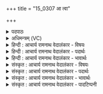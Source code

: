 +++
title = "15_0307 आ त्वा"

+++
<details><summary>पदपाठः</summary>

आ꣢। त्वा꣣। सो꣡म꣢꣯स्य। ग꣡ल्द꣢꣯या। स꣣दा꣢꣯। या꣡च꣢꣯न्। अ꣣हम्। ज्या꣣। भू꣡र्णि꣢꣯म्। मृ꣣ग꣢म्। न। स꣡व꣢꣯नेषु। चु꣣क्रुधम्। कः꣢। ई꣡शा꣢꣯नम्। न। या꣣चिषत्। ३०७।
</details>

<details><summary>अधिमन्त्रम् (VC)</summary>

- इन्द्रः
- मेधातिथि0मेध्यातिथी काण्वौ
- बृहती
- मध्यमः
- ऐन्द्रं काण्डम्
</details>

<details><summary>हिन्दी : आचार्य रामनाथ वेदालंकार - विषयः</summary>

अगला मन्त्र इन्द्र परमात्मा को सम्बोधित किया गया है।
</details>

<details><summary>हिन्दी : आचार्य रामनाथ वेदालंकार - पदार्थः</summary>

पदार्थान्वय -  हे इन्द्र परमात्मन् ! (सोमस्य) शान्तरस के (गल्दया) प्रवाह के साथ (ज्या) जिह्वा द्वारा (त्वा) तुझसे (सदा) हमेशा (याचन्) याचना करता हुआ (अहम्) मैं (सवनेषु) बहुत से घृत द्वारा सिद्ध होनेवाले यज्ञों में (भूर्णिम्) अपने दूध-घी से भरण-पोषण करनेवाले (मृगम् न) गाय पशु के समान (सवनेषु) जीवन-यज्ञों में (भूर्णिम्) भरण-पोषण-कर्ता तथा (मृगम्) मन को शुद्ध करनेवाले तुझे मैं (न आचुक्रुधम्) क्रुद्ध न करूँ। सदा याचना से दाता क्रुद्ध क्यों न हो जाएगा, इसका उत्तर देते हैं— (ईशानम्) स्वामी से (कः) कौन (न याचिषत्) याचना नहीं करता ॥५॥ इस मन्त्र में ‘भूर्णिं मृगं न सवनेषु’ में श्लिष्टोपमालङ्कार है। ‘न’ उपमार्थक तथा निषेधार्थक दोनों है। जब ‘मृगं’ से सम्बद्ध होता है तब बाद में प्रयुक्त होने के कारण उपमार्थक है, और जब ‘सवनेषु’ से सम्बद्ध होता है तब पहले प्रयुक्त होने के कारण निषेधार्थक है। अभिप्राय यह है कि जैसे यज्ञ में बार-बार दूध-घी माँगने पर भी गाय क्रुद्ध नहीं होती, ऐसे ही मेरे बार-बार माँगने से आप क्रुद्ध न हों। ‘कः ईशानम् न याचिषत्-स्वामी से कौन नहीं माँगता’ इस सामान्य से अपने माँगने रूप विशेष का समर्थन होने से यहाँ अर्थान्तरन्यास अलङ्कार है ॥५॥
</details>

<details><summary>हिन्दी : आचार्य रामनाथ वेदालंकार - भावार्थः</summary>

भावार्थ -  बार-बार भी याचना करके जगदीश्वर से सद्गुण, सदाचार आदि सबको प्राप्त करने चाहिएँ ॥५॥
</details>

<details><summary>संस्कृत : आचार्य रामनाथ वेदालंकार - विषयः</summary>

अथेन्द्रं परमात्मानं प्रत्याह।
</details>

<details><summary>संस्कृत : आचार्य रामनाथ वेदालंकार - पदार्थः</summary>

पदार्थान्वय -  हे इन्द्र परमात्मन् ! (सोमस्य) शान्तरसस्य (गल्दया) गालनेन, स्रावणेन सह। गल स्रवणे, चुरादिः, भावे बाहुलकादौणादिको दा प्रत्ययः। ‘गालनेन’ इति निरुक्तम् ६।२४। (ज्या२) ज्यया जिह्वया। ‘सुपां सुलुक्०’ अ० ७।१।३९ इति तृतीयैकवचनस्य आकारादेशः। प्रजावयति शब्दानिति ज्या जिह्वा, तथा च निरुक्ते प्रत्यञ्चार्थे ‘प्रजावयती इषून्’ इति ज्याशब्दस्य निरुक्तिः प्रदर्शिता। (निरु० ९।१८)। अथ च श्रूयते ‘जि॒ह्वा ज्या भव॑ति॒’ इति अथ० ५।१८।८। (त्वा) त्वाम् (सदा) सर्वदा (याचन्) प्रार्थयमानः (अहम्) स्तोता (सवनेषु) बहुघृतसाध्येषु यज्ञेषु (भूर्णिम्) भरणपोषणकर्त्तारम्। बिभर्तीति भूर्णिः, डुभृञ् धारणपोषणयोः धातोः ‘घृणिपृश्निपार्ष्णिचूर्णिभूर्णयः’ उ० ४।५३ इति निपातनाद् निःप्रत्ययः धातोरुत्वं च। (मृगम् न) गवादिपशुम् इव (सवनेषु) जीवनयज्ञेषु (भूर्णिम्) भरणपोषणकर्त्तारम् (मृगम्) मनसः शोधयितारम् त्वाम्। मार्ष्टि इति मृगः, मृजूष् शुद्धौ अदादिः। (न आ चुक्रुधम्) न समन्ततः कोपयेयम्। क्रुध क्रोधे धातोर्णिजन्तस्य लुङि रूपम्। ‘बहुलं छन्दस्यमाङ्योगेऽपि अ० ६।४।७५’ इत्यडागमाभावः। ननु सदा याचनेन दाता किमिति न कोपिष्यतीत्याह—(कः) को जनः (ईशानम्) स्वामिनम् (न याचिषत्) न याचते ? सर्वोऽपि याचत एव इति काक्वा व्यज्यते, अतो ममापि याचने कोऽपराध इति भावः। याचिषत् इति याच् धातोर्लेटि रूपम् ॥ ऋचोऽस्या ऋग्वेदीयः पाठो यास्केनैवं व्याख्यातः—मा चुक्रुधं त्वां सोमस्य गालनेन सदा याचन्नहं गिरा गीत्या स्तुत्या। भूर्णिमिव मृगं न सवनेषु चुक्रुधम्। क ईशानं न याचिष्यत इति। निरु० ६।२५ ॥५॥ अत्र ‘भूर्णिं मृगं न सवनेषु’ इत्यत्र श्लिष्टोपमालङ्कारः। नकार उपमार्थीयः निषेधकश्च। ‘मृगं न’ इति मृगशब्देन सम्बद्धः उपरिष्टादुपचारत्वादुपमार्थीयः, ‘न सवनेषु’ इति सवनशब्देन सम्बद्धः पुरस्तादुपचारत्वान्निषेधार्थकः। ‘भूर्णिं मृगं न इव भूर्णिं मृगं त्वां सवनेषु न चुक्रुधम्’ इति वाक्ययोजना। यथा यज्ञेषु पुनः पुनर्घृतार्थं पयो याच्यमानोऽपि गवादिपशुर्न क्रुध्यति तद्वत् त्वमपि भूयो भूयो याच्यमानोऽपि क्रुद्धो मा भूरिति भावः। ‘क ईशानं न याचिषत्’ इति सामान्येन विशेषस्य स्वकीययाचनस्य समर्थनाद् अर्थान्तरन्यासोऽलङ्कारः३ ॥५॥
</details>

<details><summary>संस्कृत : आचार्य रामनाथ वेदालंकार - भावार्थः</summary>

भावार्थ -  पुनः पुनरपि याचनेन जगदीश्वरात् सद्गुण-सद्वृत्तादिकं सर्वैः प्राप्तव्यम् ॥५॥
</details>

<details><summary>संस्कृत : आचार्य रामनाथ वेदालंकार - पादटिप्पनी</summary>

टिप्पनी -   १. ऋ० ८।१।२०, ‘आ’ इत्यत्र ‘मा’ इति, ‘ज्या’ इत्यत्र च ‘गिरा’ इति पाठः। २. ज्या गिरा स्तुत्या च—इति वि०। ज्या स्तुत्या—इति भ०। सोमस्य गल्दया गालनेन आस्रावणेन, ज्या जयशीलया स्तुत्या च—इति सा०। ३. सामान्यं वा विशेषो वा तदन्येन समर्थ्यते। यत्तु सोऽर्थान्तरन्यासः साधर्म्येणेतरेण वा ॥—का० प्र० १०।१०९ इति तल्लक्षणात्।
</details>